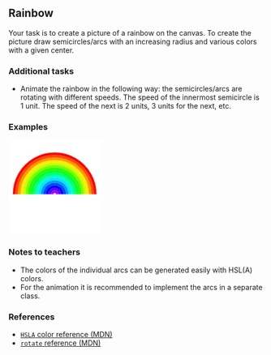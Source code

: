 ## Rainbow

Your task is to create a picture of a rainbow on the canvas. To create the picture draw semicircles/arcs with an increasing radius and various colors with a given center.


### Additional tasks

- Animate the rainbow in the following way: the semicircles/arcs are rotating with different speeds. The speed of the innermost semicircle is 1 unit. The speed of the next is 2 units, 3 units for the next, etc.

### Examples

<div class="align:center">

![The complete rainbow](tasks/rainbow/assets/rainbow.png)

</div>

### Notes to teachers

- The colors of the individual arcs can be generated easily with HSL(A) colors.
- For the animation it is recommended to implement the arcs in a separate class.

### References

- [`HSLA` color reference (MDN)][1]
- [`rotate` reference (MDN)][2]

[1]: https://developer.mozilla.org/en-US/docs/Web/CSS/color_value#HSL_colors
[2]: https://developer.mozilla.org/en-US/docs/Web/API/CanvasRenderingContext2D/rotate

